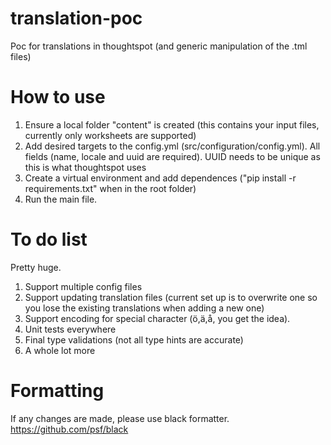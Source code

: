 # translation-poc
Poc for translations in thoughtspot (and generic manipulation of the .tml files)

# How to use
1. Ensure a local folder "content" is created  (this contains your input files, currently only worksheets are supported)
2. Add desired targets to the config.yml (src/configuration/config.yml). All fields (name, locale and uuid are required). UUID needs to be unique as this is what thoughtspot uses
3. Create a virtual environment and add dependences ("pip install -r requirements.txt" when in the root folder)
4. Run the main file.

# To do list
Pretty huge.
1. Support multiple config files
2. Support updating translation files (current set up is to overwrite one so you lose the existing translations when adding a new one)
3. Support encoding for special character (ö,ä,å, you get the idea).
4. Unit tests everywhere
5. Final type validations (not all type hints are accurate)
6. A whole lot more

# Formatting
If any changes are made, please use black formatter. https://github.com/psf/black